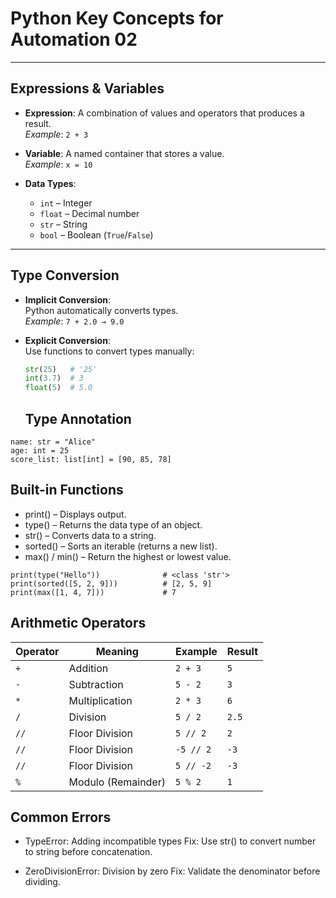 # Python Key Concepts for Automation 02

---

## Expressions & Variables

- **Expression**: A combination of values and operators that produces a result.  
  _Example_: `2 + 3`

- **Variable**: A named container that stores a value.  
  _Example_: `x = 10`

- **Data Types**:  
  - `int` – Integer  
  - `float` – Decimal number  
  - `str` – String  
  - `bool` – Boolean (`True`/`False`)

---

## Type Conversion

- **Implicit Conversion**:  
  Python automatically converts types.  
  _Example_: `7 + 2.0 → 9.0`

- **Explicit Conversion**:  
  Use functions to convert types manually:
  ```python
  str(25)   # '25'
  int(3.7)  # 3
  float(5)  # 5.0
  ```

  ## Type Annotation
```
name: str = "Alice"
age: int = 25
score_list: list[int] = [90, 85, 78]
```

## Built-in Functions
- print() – Displays output.
- type() – Returns the data type of an object.
- str() – Converts data to a string.
- sorted() – Sorts an iterable (returns a new list).
- max() / min() – Return the highest or lowest value.

```
print(type("Hello"))              # <class 'str'>
print(sorted([5, 2, 9]))          # [2, 5, 9]
print(max([1, 4, 7]))             # 7
```

## Arithmetic Operators

| Operator | Meaning            | Example  | Result |
| -------- | ------------------ | -------- | ------ |
| `+`      | Addition           | `2 + 3`  | `5`    |
| `-`      | Subtraction        | `5 - 2`  | `3`    |
| `*`      | Multiplication     | `2 * 3`  | `6`    |
| `/`      | Division           | `5 / 2`  | `2.5`  |
| `//`     | Floor Division     | `5 // 2` | `2`    |
| `//`     | Floor Division     | `-5 // 2` | `-3`    |
| `//`     | Floor Division     | `5 // -2` | `-3`    |
| `%`      | Modulo (Remainder) | `5 % 2`  | `1`    |


## Common Errors
- TypeError: Adding incompatible types
Fix: Use str() to convert number to string before concatenation.

- ZeroDivisionError: Division by zero
Fix: Validate the denominator before dividing.

  
